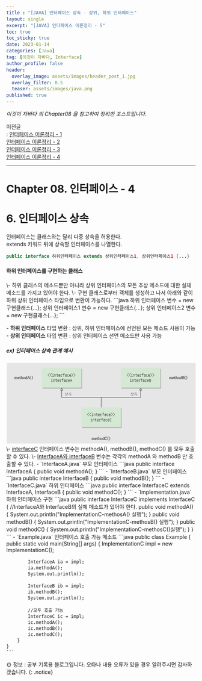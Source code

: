```yaml
---
title : "[JAVA] 인터페이스 상속 - 상위, 하위 인터페이스"
layout: single
excerpt: "[JAVA] 인터페이스 이론정리 - 5"
toc: true
toc_sticky: true
date: 2023-01-14
categories: [Java]
tag: [이것이 자바다, Interface]
author_profile: false
header:
  overlay_image: assets/images/header_post_1.jpg
  overlay_filter: 0.5 
  teaser: assets/images/java.png
published: true
---
```


*<i class="fa fa-info-circle" aria-hidden="true"></i> 이것이 자바다 의 Chapter08 을 참고하여 정리한 포스트입니다.*  

이전글  
: [인터페이스 이론정리 - 1](../Interface_01)  
[인터페이스 이론정리 - 2](../Interface_02)  
[인터페이스 이론정리 - 3](../Interface_03)  
[인터페이스 이론정리 - 4](../Interface_04)

---

# Chapter 08. 인터페이스 - 4

# 6. 인터페이스 상속
인터페이스는 클래스와는 달리 다중 상속을 허용한다.  
extends 키워드 뒤에 상속할 인터페이스를 나열한다.  
```java
public interface 하위인터페이스 extends 상위인터페이스1, 상위인터페이스1 {...}
```

<h4>하위 인터페이스를 구현하는 클래스</h4>  
\- 하위 클래스의 메소드뿐만 아니라 상위 인터페이스의 모든 추상 메소드에 대한 실체 메소드를 가지고 있어야 한다.  
\- 구현 클래스로부터 객체를 생성하고 나서 아래와 같이 하위 상위 인터페이스 타입으로 변환이 가능하다.  
```java
하위 인터페이스 변수 = new 구현클래스{...};
상위 인터페이스1 변수 = new 구현클래스{...};
상위 인터페이스2 변수 = new 구현클래스{...};
```

\- **하위 인터페이스** 타입 변환 : 상위, 하위 인터페이스에 선언된 모든 메소드 사용이 가능  
\- **상위 인터페이스** 타입 변환 : 상위 인터페이스 선언 메소드만 사용 가능

<h5>ex) 인터페이스 상속 관계 예시</h5>  
<center><img src="/images/java_interface/interface_inheritance1.png"></center>  
\- <u>interfaceC</u> 인터페이스 변수는 methodA(), methodB(), methodC() 를 모두 호출할 수 있다.  
\- <u>InterfaceA와 interfaceB</u> 변수는 각각의 methodA 와 methodB 만 호출할 수 있다.  
- `InterfaceA.java` 부모 인터페이스
    ```java
    public interface InterfaceA {
        public void methodA();
    }
    ```
- `InterfaceB.java` 부모 인터페이스
    ```java
    public interface InterfaceB {
        public void methodB();
    }
    ```
- `InterfaceC.java` 하위 인터페이스
    ```java
    public interface InterfaceC extends InterfaceA, InterfaceB {
        public void methodC();
    }
    ```
- `Implementation.java` 하위 인터페이스 구현
    ```java
    public interface InterfaceC implements InterfaceC {
        //InterfaceA와 InterfaceB의 실체 메소드가 있어야 한다.
        public void methodA() {
            System.out.println("ImplementationC-methosA() 실행");
        }
        public void methodB() {
            System.out.println("ImplementationC-methosB() 실행");
        }
        public void methodC() {
            System.out.println("ImplementationC-methosC()실행");
        }
    }
    ```
- `Example.java` 인터페이스 호출 가능 메소드
    ```java
    public class Example  {
        public static void main(String[] args) {
            ImplementationC impl = new ImplementationC();

            InterfaceA ia = impl;
            ia.methodA();
            System.out.println();

            InterfaceB ib = impl;
            ib.methodB();
            System.out.println();

            //모두 호출 가능
            InterfaceC ic = impl;
            ic.methodA();
            ic.methodB();
            ic.methodC();
        }
    }
    ```

🌞 정보 : 공부 기록용 블로그입니다. 오타나 내용 오류가 있을 경우 알려주시면 감사하겠습니다.
{: .notice}
